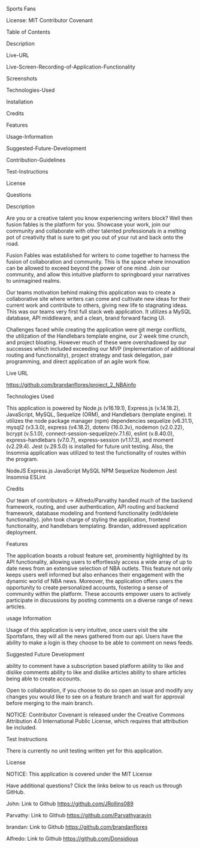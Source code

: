 Sports Fans

License: MIT Contributor Covenant

Table of Contents

Description

Live-URL

Live-Screen-Recording-of-Application-Functionality

Screenshots

Technologies-Used

Installation

Credits

Features

Usage-Information

Suggested-Future-Development

Contribution-Guidelines

Test-Instructions

License

Questions

Description

Are you or a creative talent you know experiencing writers block? Well then fusion fables is the platform for you. Showcase your work, join our community and collaborate with other talented professionals in a melting pot of creativity that is sure to get you out of your rut and back onto the road.

Fusion Fables was established for writers to come together to harness the fusion of collaboration and community. This is the space where innovation can be allowed to exceed beyond the power of one mind. Join our community, and allow this intuitive platform to springboard your narratives to unimagined realms.

Our teams motivation behind making this application was to create a collaborative site where writers can come and cultivate new ideas for their current work and contribute to others, giving new life to stagnating ideas. This was our teams very first full stack web application. It utilizes a MySQL database, API middleware, and a clean, brand forward facing UI.

Challenges faced while creating the application were git merge conflicts, the utilization of the Handlebars template engine, our 2 week time crunch, and project bloating. However much of these were overshadowed by our successes which included exceeding our MVP (implementation of additional routing and functionality), project strategy and task delegation, pair programming, and direct application of an agile work flow.

Live URL

https://github.com/brandanflores/project_2_NBAinfo

Technologies Used

This application is powered by Node.js (v16.19.1), Express.js (v.14.18.2), JavaScript, MySQL, Sequelize (ORM), and Handlebars (template engine). It utilizes the node package manager (npm) dependencies sequelize (v6.31.1), mysql2 (v3.3.0), express (v4.18.2), dotenv (16.0.3v), nodemon (v2.0.22), bcrypt (v.5.1.0), connect-session-sequelize(v.7.1.6), eslint (v.8.40.0), express-handlebars (v7.0.7), express-session (v1.17.3), and moment (v2.29.4). Jest (v.29.5.0) is installed for future unit testing. Also, the Insomnia application was utilized to test the functionality of routes within the program.

NodeJS Express.js JavaScript MySQL NPM Sequelize Nodemon Jest Insomnia ESLint


Credits

Our team of contributors -> Alfredo/Parvathy handled much of the backend framework, routing, and user authentication, API routing and backend framework, database modeling and frontend functionality (edit/delete functionality). john took charge of styling the application, frontend functionality, and handlebars templating. Brandan, addressed application deployment.  

Features

The application boasts a robust feature set, prominently highlighted by its API functionality, allowing users to effortlessly access a wide array of up to date news from an extensive selection of NBA outlets. This feature not only keeps users well informed but also enhances their engagement with the dynamic world of NBA news. Moreover, the application offers users the opportunity to create personalized accounts, fostering a sense of community within the platform. These accounts empower users to actively participate in discussions by posting comments on a diverse range of news articles.

usage Information

Usage of this application is very intuitive, once users visit the site Sportsfans, they will all the news gathered from our api. Users have the ability to make a login is they choose to be able to comment on news feeds. 

Suggested Future Development 

ability to comment
have a subscription based platform
ability to like and dislike comments
ability to like and dislike articles
ability to share articles
being able to create accounts. 



Open to collaboration, if you choose to do so open an issue and modify any changes you would like to see on a feature branch and wait for approval before merging to the main branch.

NOTICE: Contributor Covenant is released under the Creative Commons Attribution 4.0 International Public License, which requires that attribution be included.

Test Instructions

There is currently no unit testing written yet for this application.

License

NOTICE: This application is covered under the MIT License

Have additional questions? Click the links below to us reach us through GitHub.

John: Link to Github https://github.com/JRollins089

Parvathy: Link to Github https://github.com/Parvathyaravin

brandan: Link to Github https://github.com/brandanflores

Alfredo: Link to Github https://github.com/Donsidious

